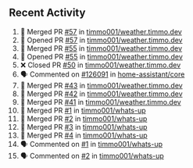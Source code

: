 ## Recent Activity

<!--START_SECTION:activity-->
1. 🎉 Merged PR [#57](https://github.com/timmo001/weather.timmo.dev/pull/57) in [timmo001/weather.timmo.dev](https://github.com/timmo001/weather.timmo.dev)
2. 💪 Opened PR [#57](https://github.com/timmo001/weather.timmo.dev/pull/57) in [timmo001/weather.timmo.dev](https://github.com/timmo001/weather.timmo.dev)
3. 🎉 Merged PR [#55](https://github.com/timmo001/weather.timmo.dev/pull/55) in [timmo001/weather.timmo.dev](https://github.com/timmo001/weather.timmo.dev)
4. 💪 Opened PR [#55](https://github.com/timmo001/weather.timmo.dev/pull/55) in [timmo001/weather.timmo.dev](https://github.com/timmo001/weather.timmo.dev)
5. ❌ Closed PR [#50](https://github.com/timmo001/weather.timmo.dev/pull/50) in [timmo001/weather.timmo.dev](https://github.com/timmo001/weather.timmo.dev)
6. 🗣 Commented on [#126091](https://github.com/home-assistant/core/issues/126091) in [home-assistant/core](https://github.com/home-assistant/core)
7. 🎉 Merged PR [#43](https://github.com/timmo001/weather.timmo.dev/pull/43) in [timmo001/weather.timmo.dev](https://github.com/timmo001/weather.timmo.dev)
8. 🎉 Merged PR [#42](https://github.com/timmo001/weather.timmo.dev/pull/42) in [timmo001/weather.timmo.dev](https://github.com/timmo001/weather.timmo.dev)
9. 🎉 Merged PR [#41](https://github.com/timmo001/weather.timmo.dev/pull/41) in [timmo001/weather.timmo.dev](https://github.com/timmo001/weather.timmo.dev)
10. 🎉 Merged PR [#1](https://github.com/timmo001/whats-up/pull/1) in [timmo001/whats-up](https://github.com/timmo001/whats-up)
11. 🎉 Merged PR [#2](https://github.com/timmo001/whats-up/pull/2) in [timmo001/whats-up](https://github.com/timmo001/whats-up)
12. 🎉 Merged PR [#3](https://github.com/timmo001/whats-up/pull/3) in [timmo001/whats-up](https://github.com/timmo001/whats-up)
13. 🎉 Merged PR [#4](https://github.com/timmo001/whats-up/pull/4) in [timmo001/whats-up](https://github.com/timmo001/whats-up)
14. 🗣 Commented on [#1](https://github.com/timmo001/whats-up/issues/1) in [timmo001/whats-up](https://github.com/timmo001/whats-up)
15. 🗣 Commented on [#2](https://github.com/timmo001/whats-up/issues/2) in [timmo001/whats-up](https://github.com/timmo001/whats-up)
<!--END_SECTION:activity-->
